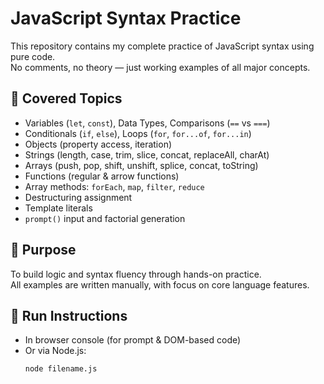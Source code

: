 # JavaScript Syntax Practice

This repository contains my complete practice of JavaScript syntax using pure code.  
No comments, no theory — just working examples of all major concepts.

## 🔹 Covered Topics

- Variables (`let`, `const`), Data Types, Comparisons (`==` vs `===`)
- Conditionals (`if`, `else`), Loops (`for`, `for...of`, `for...in`)
- Objects (property access, iteration)
- Strings (length, case, trim, slice, concat, replaceAll, charAt)
- Arrays (push, pop, shift, unshift, splice, concat, toString)
- Functions (regular & arrow functions)
- Array methods: `forEach`, `map`, `filter`, `reduce`
- Destructuring assignment
- Template literals
- `prompt()` input and factorial generation

## 🧠 Purpose

To build logic and syntax fluency through hands-on practice.  
All examples are written manually, with focus on core language features.

## 🚀 Run Instructions

- In browser console (for prompt & DOM-based code)
- Or via Node.js:
  ```bash
  node filename.js
